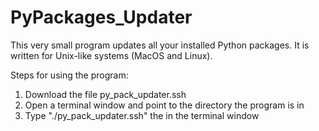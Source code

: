 # PyPackages_Updater
This very small program updates all your installed Python packages. It is written for Unix-like systems (MacOS and Linux).

Steps for using the program:
1. Download the file py_pack_updater.ssh
2. Open a terminal window and point to the directory the program is in
3. Type "./py_pack_updater.ssh" the in the terminal window
